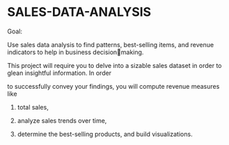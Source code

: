 # SALES-DATA-ANALYSIS

Goal:

Use sales data analysis to find patterns, best-selling items, and revenue indicators to help in business decisionmaking.

This project will require you to delve into a sizable sales dataset in order to glean insightful information. In order

to successfully convey your findings, you will compute revenue measures like

1. total sales,
   
2. analyze sales trends over time,
   
3. determine the best-selling products, and build visualizations.
